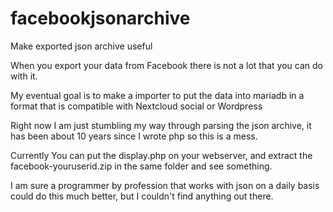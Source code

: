# facebookjsonarchive
Make exported json archive useful

When you export your data from Facebook there is not a lot that you can do with it.

My eventual goal is to make a importer to put the data into mariadb in a format that is compatible with Nextcloud social or Wordpress

Right now I am just stumbling my way through parsing the json archive, it has been about 10 years since I wrote php so this is a mess.

Currently You can put the display.php on your webserver, and extract the facebook-youruserid.zip in the same folder and see something.

I am sure a programmer by profession that works with json on a daily basis could do this much better, but I couldn't find anything out there.
